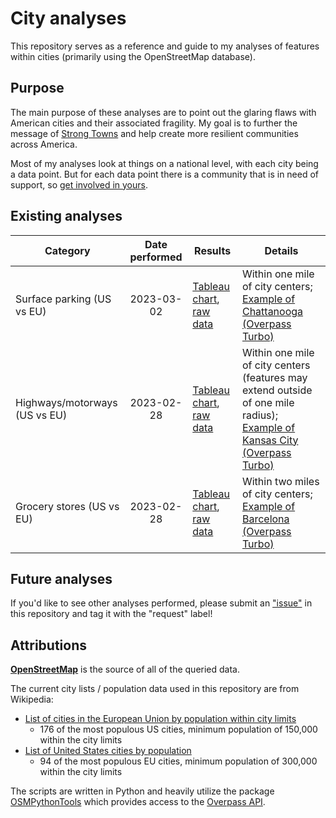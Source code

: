 # City analyses

This repository serves as a reference and guide to my analyses of features within cities (primarily using the OpenStreetMap database). 

## Purpose

The main purpose of these analyses are to point out the glaring flaws with American cities and their associated fragility. My goal is to further the message of [Strong Towns](https://www.strongtowns.org/about) and help create more resilient communities across America.

Most of my analyses look at things on a national level, with each city being a data point. But for each data point there is a community that is in need of support, so [get involved in yours](https://www.strongtowns.org/local).

## Existing analyses

| Category | Date performed | Results | Details |
| -------- | :------------: | ------- | ------- |
| Surface parking (US vs EU) | 2023-03-02 | [Tableau chart](https://public.tableau.com/views/CItyparking/Sheet1?:language=en-US&:display_count=n&:origin=viz_share_link), [raw data](results/parking_20230302T152521Z.csv) | Within one mile of city centers; [Example of Chattanooga (Overpass Turbo)](https://overpass-turbo.eu/s/1tGz) |
| Highways/motorways (US vs EU) | 2023-02-28 | [Tableau chart](https://public.tableau.com/views/Cityhighways/Sheet1?:language=en-US&:display_count=n&:origin=viz_share_link), [raw data](results/motorways_20230228T200310Z.csv) | Within one mile of city centers (features may extend outside of one mile radius); [Example of Kansas City (Overpass Turbo)](https://overpass-turbo.eu/s/1tGx) |
| Grocery stores (US vs EU) | 2023-02-28 | [Tableau chart](https://public.tableau.com/views/Citygrocerystores/Sheet1?:language=en-US&:display_count=n&:origin=viz_share_link), [raw data](results/groceries_20230228T183627Z.csv) | Within two miles of city centers; [Example of Barcelona (Overpass Turbo)](https://overpass-turbo.eu/s/1tGt) |

## Future analyses

If you'd like to see other analyses performed, please submit an ["issue"](https://github.com/aarosmit/city-analyses/issues) in this repository and tag it with the "request" label!

## Attributions

[**OpenStreetMap**](https://www.openstreetmap.org) is the source of all of the queried data.

The current city lists / population data used in this repository are from Wikipedia:

- [List of cities in the European Union by population within city limits](https://en.wikipedia.org/wiki/List_of_cities_in_the_European_Union_by_population_within_city_limits)
  - 176 of the most populous US cities, minimum population of 150,000 within the city limits
- [List of United States cities by population](https://en.wikipedia.org/wiki/List_of_United_States_cities_by_population) 
  - 94 of the most populous EU cities, minimum population of 300,000 within the city limits

The scripts are written in Python and heavily utilize the package [OSMPythonTools](https://github.com/mocnik-science/osm-python-tools) which provides access to the [Overpass API](https://wiki.openstreetmap.org/wiki/Overpass_API).
